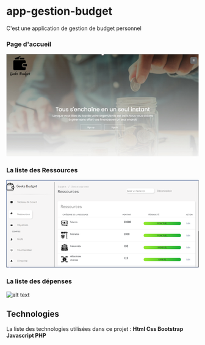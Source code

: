 # app-gestion-budget
C'est une application de gestion de budget personnel
### Page d'accueil
![page d'accueil](./assets/img/PageAccueil.PNG)
### La liste des Ressources
![alt text](assets/img/ListeRessources.PNG)
### La liste des dépenses
![alt text](assets/img/ListeD%C3%A9penses.PNG)
## Technologies
La liste des technologies utilisées dans ce projet : **Html Css Bootstrap Javascript PHP**



